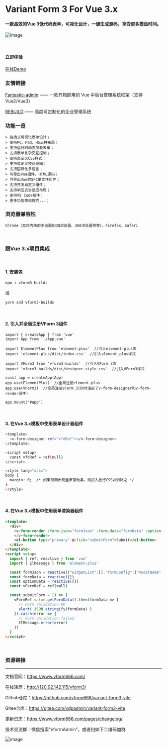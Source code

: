 # Variant Form 3 For Vue 3.x
#### 一款高效的Vue 3低代码表单，可视化设计，一键生成源码，享受更多摸鱼时间。

![image](https://vform2021.oss-cn-beijing.aliyuncs.com/vform_demo.gif?versionId=CAEQGBiBgIDst4zj4hciIDQyYTkyOGY1ZGJiODQ4YTk5ZjkxMGIwMDY0MmY2M2Ri)

<br/>

#### 立即体验
 [在线Demo](http://120.92.142.115/vform3/)
 
 ### 友情链接
 [Fantastic-admin](https://hooray.gitee.io/fantastic-admin/) —— 一款开箱即用的 Vue 中后台管理系统框架（支持Vue2/Vue3）
 
 [REBUILD](https://getrebuild.com/) —— 高度可定制化的企业管理系统
 
 ### 功能一览
 ```
 > 拖拽式可视化表单设计；
 > 支持PC、Pad、H5三种布局；
 > 支持运行时动态加载表单；
 > 支持表单复杂交互控制；
 > 支持自定义CSS样式；
 > 支持自定义校验逻辑；
 > 支持国际化多语言；
 > 可导出Vue组件、HTML源码；
 > 可导出Vue的SFC单文件组件；
 > 支持开发自定义组件；
 > 支持响应式自适应布局；
 > 支持VS Code插件；
 > 更多功能等你探究...；
 ```
 
 ### 浏览器兼容性
 ```Chrome（及同内核的浏览器如QQ浏览器、360浏览器等等），Firefox，Safari```
 
 <br/>
 
 ### 跟Vue 3.x项目集成
 
 <br/>
 
 #### 1. 安装包
   ```bash
   npm i vform3-builds
   ```
 或
   ```bash
   yarn add vform3-builds
   ```
 
 <br/>
 
 #### 2. 引入并全局注册VForm 3组件
 ```
 import { createApp } from 'vue'
 import App from './App.vue'
 
 import ElementPlus from 'element-plus'  //引入element-plus库
 import 'element-plus/dist/index.css'  //引入element-plus样式
 
 import VForm3 from 'vform3-builds'  //引入VForm 3库
 import 'vform3-builds/dist/designer.style.css'  //引入VForm3样式
 
 const app = createApp(App)
 app.use(ElementPlus)  //全局注册element-plus
 app.use(VForm3)  //全局注册VForm 3(同时注册了v-form-designer和v-form-render组件)
 
 app.mount('#app')
 ```
 
 <br/>
 
 #### 3. 在Vue 3.x模板中使用表单设计器组件
 ```bash
 <template>
   <v-form-designer ref="vfdRef"></v-form-designer>
 </template>
 
 <script setup>
   const vfdRef = ref(null)
 </script>
 
 <style lang="scss">
 body {
   margin: 0;  /* 如果页面出现垂直滚动条，则加入此行CSS以消除之 */
 }
 </style>
 ```
 
 <br/>
 
 #### 4. 在Vue 3.x模板中使用表单渲染器组件
 ```html
 <template>
   <div>
     <v-form-render :form-json="formJson" :form-data="formData" :option-data="optionData" ref="vFormRef">
     </v-form-render>
     <el-button type="primary" @click="submitForm">Submit</el-button>
   </div>
 </template>
 <script setup>
   import { ref, reactive } from 'vue'
   import { ElMessage } from 'element-plus'
 
   const formJson = reactive({"widgetList":[],"formConfig":{"modelName":"formData","refName":"vForm","rulesName":"rules","labelWidth":80,"labelPosition":"left","size":"","labelAlign":"label-left-align","cssCode":"","customClass":"","functions":"","layoutType":"PC","jsonVersion":3,"onFormCreated":"","onFormMounted":"","onFormDataChange":""}})
   const formData = reactive({})
   const optionData = reactive({})
   const vFormRef = ref(null)
 
   const submitForm = () => {
     vFormRef.value.getFormData().then(formData => {
       // Form Validation OK
       alert( JSON.stringify(formData) )
     }).catch(error => {
       // Form Validation failed
       ElMessage.error(error)
     })
   }
 </script>
 ```
 
 <br/>
 
 ### 资源链接
 <hr>
 
 文档官网：<a href="https://www.vform666.com/" target="_blank">https://www.vform666.com/</a>
 
 在线演示：<a href="http://120.92.142.115/vform3/" target="_blank">http://120.92.142.115/vform3/</a>
 
 Github仓库：<a href="https://github.com/vform666/variant-form3-vite" target="_blank">https://github.com/vform666/variant-form3-vite</a>
 
 Gitee仓库：<a href="https://gitee.com/vdpadmin/variant-form3-vite" target="_blank">https://gitee.com/vdpadmin/variant-form3-vite</a>
 
 更新日志：<a href="https://www.vform666.com/pages/changelog/" target="_blank">https://www.vform666.com/pages/changelog/</a>
 
 技术交流群：微信搜索“vformAdmin”，或者扫如下二维码加群
 
 ![image](https://ks3-cn-beijing.ksyuncs.com/vform-static/img/vx-qrcode-242.png)
